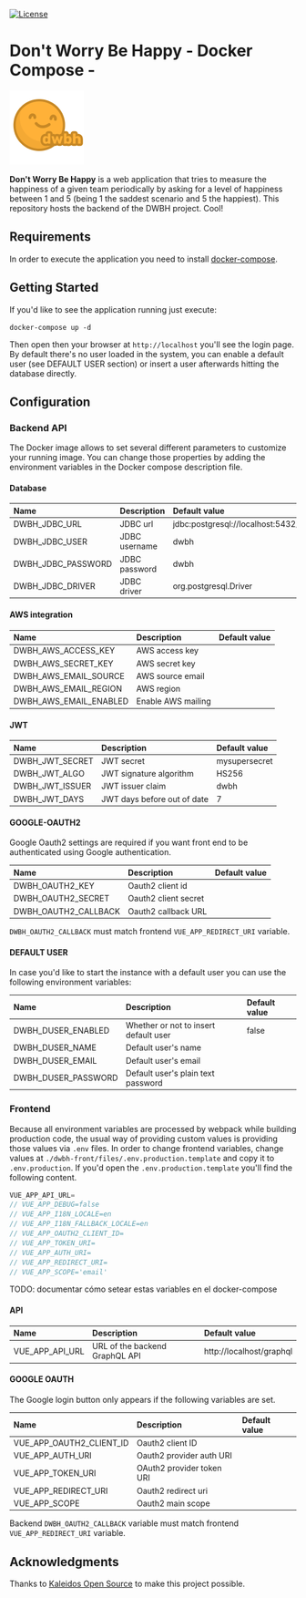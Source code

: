 [![License](https://img.shields.io/github/license/dont-worry-be-happy/dwbh-docker.svg)](https://www.gnu.org/licenses/gpl-3.0.en.html)

# Don't Worry Be Happy - Docker Compose -

![dwbh](dwbh-assets/images/dwbh.png)

**Don't Worry Be Happy** is a web application that tries to measure
the happiness of a given team periodically by asking for a level of
happiness between 1 and 5 (being 1 the saddest scenario and 5 the
happiest). This repository hosts the backend of the DWBH
project. Cool!

## Requirements

In order to execute the application you need to install [docker-compose](https://docs.docker.com/compose/).

## Getting Started

If you'd like to see the application running just execute:

```shell
docker-compose up -d
```

Then open then your browser at `http://localhost` you'll see the login
page. By default there's no user loaded in the system, you can enable
a default user (see DEFAULT USER section) or insert a user afterwards hitting the database directly.

## Configuration

### Backend API

The Docker image allows to set several different parameters to customize your running image. You can change those properties by adding the
environment variables in the Docker compose description file.

#### Database

| Name                       | Description                 | Default value                                                 |
|:---------------------------|:----------------------------|:--------------------------------------------------------------|
| DWBH_JDBC_URL              | JDBC url                    | jdbc:postgresql://localhost:5432/dwbh                         |
| DWBH_JDBC_USER             | JDBC username               | dwbh                                                          |
| DWBH_JDBC_PASSWORD         | JDBC password               | dwbh                                                          |
| DWBH_JDBC_DRIVER           | JDBC driver                 | org.postgresql.Driver                                         |

#### AWS integration

| Name                       | Description                 | Default value                                                 |
|:---------------------------|:----------------------------|:--------------------------------------------------------------|
| DWBH_AWS_ACCESS_KEY        | AWS access key              |                                                               |
| DWBH_AWS_SECRET_KEY        | AWS secret key              |                                                               |
| DWBH_AWS_EMAIL_SOURCE      | AWS source email            |                                                               |
| DWBH_AWS_EMAIL_REGION      | AWS region                  |                                                               |
| DWBH_AWS_EMAIL_ENABLED     | Enable AWS mailing          |                                                               |

#### JWT

| Name                       | Description                 | Default value                                                 |
|:---------------------------|:----------------------------|:--------------------------------------------------------------|
| DWBH_JWT_SECRET            | JWT secret                  | mysupersecret                                                 |
| DWBH_JWT_ALGO              | JWT signature algorithm     | HS256                                                         |
| DWBH_JWT_ISSUER            | JWT issuer claim            | dwbh                                                          |
| DWBH_JWT_DAYS              | JWT days before out of date | 7                                                             |

#### GOOGLE-OAUTH2

Google Oauth2 settings are required if you want front end to be authenticated using Google authentication.

| Name                       | Description                 | Default value                                                 |
|:---------------------------|:----------------------------|:--------------------------------------------------------------|
| DWBH_OAUTH2_KEY            | Oauth2 client id            |                                                               |
| DWBH_OAUTH2_SECRET         | Oauth2 client secret        |                                                               |
| DWBH_OAUTH2_CALLBACK       | Oauth2 callback URL         |                                                               |

`DWBH_OAUTH2_CALLBACK` must match frontend `VUE_APP_REDIRECT_URI` variable.

#### DEFAULT USER

In case you'd like to start the instance with a default user you can use the following environment variables:

| Name                       | Description                           | Default value                                       |
|:---------------------------|:--------------------------------------|:----------------------------------------------------|
| DWBH_DUSER_ENABLED         | Whether or not to insert default user | false                                               |
| DWBH_DUSER_NAME            | Default user's name                   |                                                     |
| DWBH_DUSER_EMAIL           | Default user's email                  |                                                     |
| DWBH_DUSER_PASSWORD        | Default user's plain text password    |                                                     |

### Frontend

Because all environment variables are processed by webpack while building production code, the usual way of providing custom values is providing those values via `.env` files. In order to change frontend variables, change values at `./dwbh-front/files/.env.production.template` and copy it to `.env.production`. If you'd open the `.env.production.template` you'll find the following content.

```js
VUE_APP_API_URL=
// VUE_APP_DEBUG=false
// VUE_APP_I18N_LOCALE=en
// VUE_APP_I18N_FALLBACK_LOCALE=en
// VUE_APP_OAUTH2_CLIENT_ID=
// VUE_APP_TOKEN_URI=
// VUE_APP_AUTH_URI=
// VUE_APP_REDIRECT_URI=
// VUE_APP_SCOPE='email'
```

TODO: documentar cómo setear estas variables en el docker-compose

#### API

| Name                       | Description                        | Default value                                          |
|:---------------------------|:-----------------------------------|:-------------------------------------------------------|
| VUE_APP_API_URL            | URL of the backend GraphQL API     | http://localhost/graphql                               |

#### GOOGLE OAUTH

The Google login button only appears if the following variables are set.

| Name                       | Description                 | Default value                                                 |
|:---------------------------|:----------------------------|:--------------------------------------------------------------|
| VUE_APP_OAUTH2_CLIENT_ID   | Oauth2 client ID            |                                                               |
| VUE_APP_AUTH_URI           | Oauth2 provider auth URI    |                                                               |
| VUE_APP_TOKEN_URI          | OAuth2 provider token URI   |                                                               |
| VUE_APP_REDIRECT_URI       | Oauth2 redirect uri         |                                                               |
| VUE_APP_SCOPE              | Oauth2 main scope           |                                                               |

Backend `DWBH_OAUTH2_CALLBACK` variable must match frontend `VUE_APP_REDIRECT_URI` variable.

## Acknowledgments

Thanks to [Kaleidos Open Source](https://kaleidos.net/) to make this project possible.
